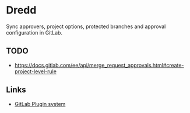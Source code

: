 # Dredd

Sync approvers, project options, protected branches and approval configuration in GitLab.

## TODO

* https://docs.gitlab.com/ee/api/merge_request_approvals.html#create-project-level-rule

## Links

* [GitLab Plugin system](https://docs.gitlab.com/ee/administration/plugins.html)
